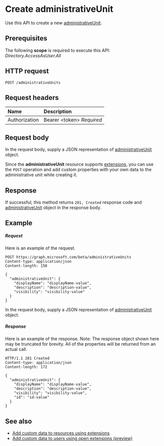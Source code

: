 # Create administrativeUnit

Use this API to create a new [administrativeUnit](../resources/administrativeunit.md).
## Prerequisites
The following **scope** is required to execute this API: *Directory.AccessAsUser.All*

## HTTP request
<!-- { "blockType": "ignored" } -->
```http
POST /administrativeUnits

```
## Request headers
| Name      |Description|
|:----------|:----------|
| Authorization  | Bearer  &lt;token&gt; *Required* |
## Request body
In the request body, supply a JSON representation of [administrativeUnit](../resources/administrativeunit.md) object.

Since the **administrativeUnit** resource supports [extensions](../../../concepts/extensibility_overview.md), you can use the `POST` operation and add custom properties with your own data to the administrative unit while creating it.


## Response
If successful, this method returns `201, Created` response code and [administrativeUnit](../resources/administrativeunit.md) object in the response body.

## Example
##### Request
Here is an example of the request.
<!-- {
  "blockType": "request",
  "name": "create_administrativeunit_from_administrativeunits"
}-->
```http
POST https://graph.microsoft.com/beta/administrativeUnits
Content-type: application/json
Content-length: 150

{
  "administrativeUnit": {
    "displayName": "displayName-value",
    "description": "description-value",
    "visibility": "visibility-value"
  }
}
```
In the request body, supply a JSON representation of [administrativeUnit](../resources/administrativeunit.md) object.
##### Response
Here is an example of the response. Note: The response object shown here may be truncated for brevity. All of the properties will be returned from an actual call.
<!-- {
  "blockType": "response",
  "truncated": true,
  "@odata.type": "microsoft.graph.administrativeUnit"
} -->
```http
HTTP/1.1 201 Created
Content-type: application/json
Content-length: 172

{
  "administrativeUnit": {
    "displayName": "displayName-value",
    "description": "description-value",
    "visibility": "visibility-value",
    "id": "id-value"
  }
}
```

## See also

- [Add custom data to resources using extensions](../../../concepts/extensibility_overview.md)
- [Add custom data to users using open extensions (preview)](../../../concepts/extensibility_open_users.md)
<!--
- [Add custom data to groups using schema extensions (preview)](../../../concepts/extensibility_schema_groups.md)
-->


<!-- uuid: 8fcb5dbc-d5aa-4681-8e31-b001d5168d79
2015-10-25 14:57:30 UTC -->
<!-- {
  "type": "#page.annotation",
  "description": "Create administrativeUnit",
  "keywords": "",
  "section": "documentation",
  "tocPath": ""
}-->